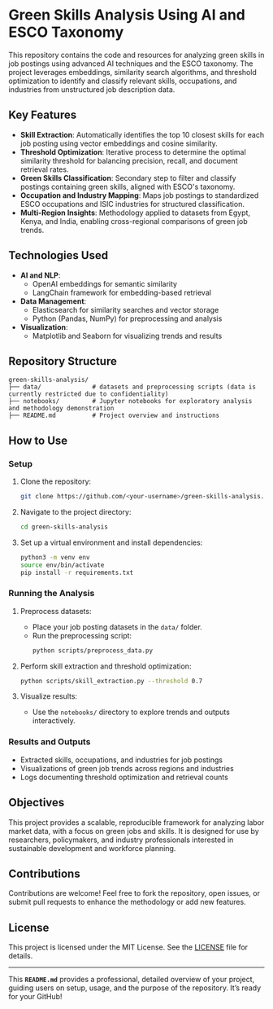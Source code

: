 # Green Skills Analysis Using AI and ESCO Taxonomy

This repository contains the code and resources for analyzing green skills in job postings using advanced AI techniques and the ESCO taxonomy. The project leverages embeddings, similarity search algorithms, and threshold optimization to identify and classify relevant skills, occupations, and industries from unstructured job description data.

## Key Features

- **Skill Extraction**: Automatically identifies the top 10 closest skills for each job posting using vector embeddings and cosine similarity.
- **Threshold Optimization**: Iterative process to determine the optimal similarity threshold for balancing precision, recall, and document retrieval rates.
- **Green Skills Classification**: Secondary step to filter and classify postings containing green skills, aligned with ESCO's taxonomy.
- **Occupation and Industry Mapping**: Maps job postings to standardized ESCO occupations and ISIC industries for structured classification.
- **Multi-Region Insights**: Methodology applied to datasets from Egypt, Kenya, and India, enabling cross-regional comparisons of green job trends.

## Technologies Used

- **AI and NLP**:
  - OpenAI embeddings for semantic similarity
  - LangChain framework for embedding-based retrieval
- **Data Management**:
  - Elasticsearch for similarity searches and vector storage
  - Python (Pandas, NumPy) for preprocessing and analysis
- **Visualization**:
  - Matplotlib and Seaborn for visualizing trends and results

## Repository Structure

```
green-skills-analysis/
├── data/              # datasets and preprocessing scripts (data is currently restricted due to confidentiality)
├── notebooks/         # Jupyter notebooks for exploratory analysis and methodology demonstration
├── README.md          # Project overview and instructions
```

## How to Use

### Setup

1. Clone the repository:
   ```bash
   git clone https://github.com/<your-username>/green-skills-analysis.git
   ```
2. Navigate to the project directory:
   ```bash
   cd green-skills-analysis
   ```
3. Set up a virtual environment and install dependencies:
   ```bash
   python3 -m venv env
   source env/bin/activate
   pip install -r requirements.txt
   ```

### Running the Analysis

1. Preprocess datasets:
   - Place your job posting datasets in the `data/` folder.
   - Run the preprocessing script:
     ```bash
     python scripts/preprocess_data.py
     ```

2. Perform skill extraction and threshold optimization:
   ```bash
   python scripts/skill_extraction.py --threshold 0.7
   ```

3. Visualize results:
   - Use the `notebooks/` directory to explore trends and outputs interactively.

### Results and Outputs

- Extracted skills, occupations, and industries for job postings
- Visualizations of green job trends across regions and industries
- Logs documenting threshold optimization and retrieval counts

## Objectives

This project provides a scalable, reproducible framework for analyzing labor market data, with a focus on green jobs and skills. It is designed for use by researchers, policymakers, and industry professionals interested in sustainable development and workforce planning.

## Contributions

Contributions are welcome! Feel free to fork the repository, open issues, or submit pull requests to enhance the methodology or add new features.

## License

This project is licensed under the MIT License. See the [LICENSE](LICENSE) file for details.

---

This **`README.md`** provides a professional, detailed overview of your project, guiding users on setup, usage, and the purpose of the repository. It’s ready for your GitHub!
